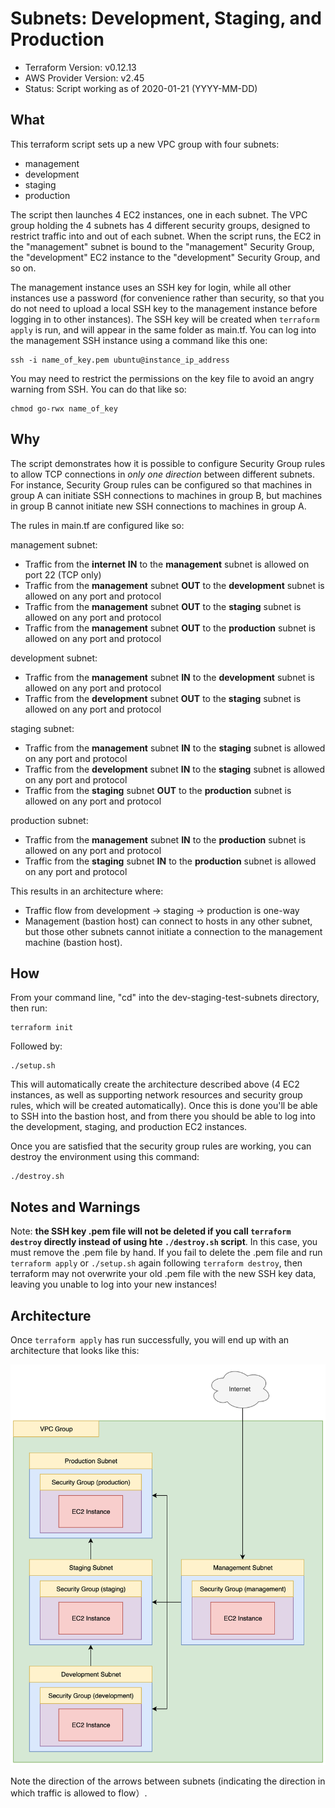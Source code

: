 # Subnets: Development, Staging, and Production

- Terraform Version: v0.12.13
- AWS Provider Version: v2.45
- Status: Script working as of 2020-01-21 (YYYY-MM-DD)

## What

This terraform script sets up a new VPC group with four subnets:

- management
- development
- staging
- production

The script then launches 4 EC2 instances, one in each subnet. The VPC group holding the 4 subnets has 4 different security groups, designed to restrict traffic into and out of each subnet. When the script runs, the EC2 in the "management" subnet is bound to the "management" Security Group, the "development" EC2 instance to the "development" Security Group, and so on.

The management instance uses an SSH key for login, while all other instances use a password (for convenience rather than security, so that you do not need to upload a local SSH key to the management instance before logging in to other instances). The SSH key will be created when `terraform apply` is run, and will appear in the same folder as main.tf. You can log into the management SSH instance using a command like this one:

```
ssh -i name_of_key.pem ubuntu@instance_ip_address
```

You may need to restrict the permissions on the key file to avoid an angry warning from SSH. You can do that like so:

```
chmod go-rwx name_of_key
```

## Why

The script demonstrates how it is possible to configure Security Group rules to allow TCP connections in *only one direction* between different subnets. For instance, Security Group rules can be configured so that machines in group A can initiate SSH connections to machines in group B, but machines in group B cannot initiate new SSH connections to machines in group A.

The rules in main.tf are configured like so:

management subnet:

- Traffic from the **internet** **IN** to the **management** subnet is allowed on port 22 (TCP only)
- Traffic from the **management** subnet **OUT** to the **development** subnet is allowed on any port and protocol
- Traffic from the **management** subnet **OUT** to the **staging** subnet is allowed on any port and protocol
- Traffic from the **management** subnet **OUT** to the **production** subnet is allowed on any port and protocol

development subnet:

- Traffic from the **management** subnet **IN** to the **development** subnet is allowed on any port and protocol
- Traffic from the **development** subnet **OUT** to the **staging** subnet is allowed on any port and protocol

staging subnet:

- Traffic from the **management** subnet **IN** to the **staging** subnet is allowed on any port and protocol
- Traffic from the **development** subnet **IN** to the **staging** subnet is allowed on any port and protocol
- Traffic from the **staging** subnet **OUT** to the **production** subnet is allowed on any port and protocol

production subnet:

- Traffic from the **management** subnet **IN** to the **production** subnet is allowed on any port and protocol
- Traffic from the **staging** subnet **IN** to the **production** subnet is allowed on any port and protocol

This results in an architecture where:

- Traffic flow from development -> staging -> production is one-way
- Management (bastion host) can connect to hosts in any other subnet, but those other subnets cannot initiate a connection to the management machine (bastion host).

## How 

From your command line, "cd" into the dev-staging-test-subnets directory, then run:

```
terraform init
```

Followed by:

```
./setup.sh
```

This will automatically create the architecture described above (4 EC2 instances, as well as supporting network resources and security group rules, which will be created automatically). Once this is done you'll be able to SSH into the bastion host, and from there you should be able to log into the development, staging, and production EC2 instances. 

Once you are satisfied that the security group rules are working, you can destroy the environment using this command:

```
./destroy.sh
```

## Notes and Warnings

Note: **the SSH key .pem file will not be deleted if you call `terraform destroy` directly instead of using hte `./destroy.sh` script**. In this case, you must remove the .pem file by hand. If you fail to delete the .pem file and run `terraform apply` or `./setup.sh` again following `terraform destroy`, then terraform may not overwrite your old .pem file with the new SSH key data, leaving you unable to log into your new instances!

## Architecture

Once `terraform apply` has run successfully, you will end up with an architecture that looks like this:

![Dev->Staging->Prod Subnet Configuration on Alibaba Cloud](diagrams/dev_staging_prod.png)

Note the direction of the arrows between subnets (indicating the direction in which traffic is allowed to flow）.

